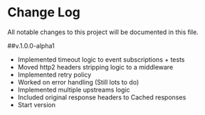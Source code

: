 # Change Log
All notable changes to this project will be documented in this file.

##v.1.0.0-alpha1
- Implemented timeout logic to event subscriptions + tests
- Moved http2 headers stripping logic to a middleware
- Implemented retry policy
- Worked on error handling (Still lots to do)
- Implemented multiple upstreams logic
- Included original response headers to Cached responses
- Start version